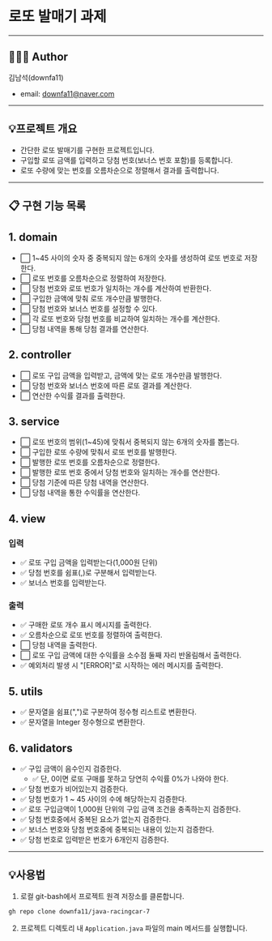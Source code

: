 # 로또 발매기 과제

---

## 👨🏻‍💼 Author
김남석(downfa11)
- email: downfa11@naver.com

---

## 💡프로젝트 개요
- 간단한 로또 발매기를 구현한 프로젝트입니다.
- 구입할 로또 금액를 입력하고 당첨 번호(보너스 번호 포함)를 등록합니다.
- 로또 수량에 맞는 번호를 오름차순으로 정렬해서 결과를 출력합니다.

---


## 📋 구현 기능 목록

## 1. domain
- ⬜ 1~45 사이의 숫자 중 중복되지 않는 6개의 숫자를 생성하여 로또 번호로 저장한다.
- ⬜ 로또 번호를 오름차순으로 정렬하여 저장한다.
- ⬜ 당첨 번호와 로또 번호가 일치하는 개수를 계산하여 반환한다.
- ⬜ 구입한 금액에 맞춰 로또 개수만큼 발행한다.
- ⬜ 당첨 번호와 보너스 번호를 설정할 수 있다.
- ⬜ 각 로또 번호와 당첨 번호를 비교하여 일치하는 개수를 계산한다.
- ⬜ 당첨 내역을 통해 당첨 결과를 연산한다.

## 2. controller
- ⬜ 로또 구입 금액을 입력받고, 금액에 맞는 로또 개수만큼 발행한다.
- ⬜ 당첨 번호와 보너스 번호에 따른 로또 결과를 계산한다.
- ⬜ 연산한 수익률 결과를 출력한다.


## 3. service
- ⬜ 로또 번호의 범위(1~45)에 맞춰서 중복되지 않는 6개의 숫자를 뽑는다.
- ⬜ 구입한 로또 수량에 맞춰서 로또 번호를 발행한다.
- ⬜ 발행한 로또 번호를 오름차순으로 정렬한다.
- ⬜ 발행한 로또 번호 중에서 당첨 번호와 일치하는 개수를 연산한다.
- ⬜ 당첨 기준에 따른 당첨 내역을 연산한다.
- ⬜ 당첨 내역을 통한 수익률을 연산한다.


## 4. view

### 입력
- ✅ 로또 구입 금액을 입력받는다(1,000원 단위)
- ✅ 당첨 번호를 쉼표(,)로 구분해서 입력받는다.
- ✅ 보너스 번호를 입력받는다.

### 출력
- ✅ 구매한 로또 개수 표시 메시지를 출력한다.
- ✅ 오름차순으로 로또 번호를 정렬하여 출력한다.
- ⬜ 당첨 내역을 출력한다.
- ⬜ 로또 구입 금액에 대한 수익률을 소수점 둘째 자리 반올림해서 출력한다.
- ✅ 예외처리 발생 시 "[ERROR]"로 시작하는 에러 메시지를 출력한다.

## 5. utils
- ✅ 문자열을 쉼표(",")로 구분하여 정수형 리스트로 변환한다.
- ✅ 문자열을 Integer 정수형으로 변환한다.

## 6. validators
- ✅ 구입 금액이 음수인지 검증한다.
  - ✅ 단, 0이면 로또 구매를 못하고 당연히 수익률 0%가 나와야 한다.
- ✅ 당첨 번호가 비어있는지 검증한다.
- ✅ 당첨 번호가 1 ~ 45 사이의 수에 해당하는지 검증한다.
- ✅ 로또 구입금액이 1,000원 단위의 구입 금액 조건을 충족하는지 검증한다.
- ✅ 당첨 번호중에서 중복된 요소가 없는지 검증한다.
- ✅ 보너스 번호와 당첨 번호중에 중복되는 내용이 있는지 검증한다.
- ✅ 당첨 번호로 입력받은 번호가 6개인지 검증한다.

---

## 💡사용법
1. 로컬 git-bash에서 프로젝트 원격 저장소를 클론합니다.
~~~ bash
gh repo clone downfa11/java-racingcar-7
~~~

2. 프로젝트 디렉토리 내 `Application.java` 파일의 main 메서드를 실행합니다.